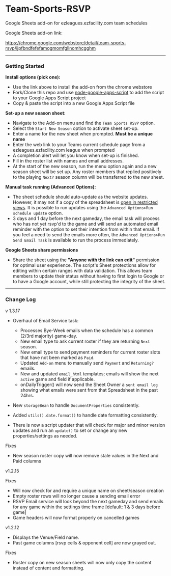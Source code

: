 # Team-Sports-RSVP
Google Sheets add-on for ezleagues.ezfacility.com team schedules

Google Sheets add-on link:

https://chrome.google.com/webstore/detail/team-sports-rsvp/ijpfbndfefefamogmomfgllnomhcgghm

---
### Getting Started

**Install options (pick one):**

- Use the link above to install the add-on from the chrome webstore
- Fork/Clone this repo and use [node-google-apps-script](https://www.npmjs.com/package/node-google-apps-script) to add the script to your Google Apps Script project
- Copy & paste the script into a new Google Apps Script file

**Set-up a new season sheet:**

- Navigate to the Add-on menu and find the `Team Sports RSVP` option. 
- Select the `Start New Season` option to activate sheet set-up. 
- Enter a name for the new sheet when prompted. **Must be a unique name**
- Enter the web link to your Teams current schedule page from a ezleagues.ezfacility.com league when prompted
- A completion alert will let you know when set-up is finished.
- Fill in the roster list with names and email addresses.
- At the start of the new season, run the menu option again and a new season sheet will be set up. Any roster members that replied positively to the playing `Next?` season column will be transferred to the new sheet. 

**Manual task running (Advanced Options):**

- The sheet schedule should auto-update as the website updates. However, it may not if a copy of the spreadsheet is [open in restricted views][1]. It is possible to run updates using the `Advanced Options>Run schedule update` option.
- 3 days and 1 day before the next gameday, the email task will process who has not yet rsvp'd to the game and will send an automated email reminder with the option to set their intention from within that email. If you feel a need to send the emails more often, the `Advanced Options>Run Send Email Task` is available to run the process immediately.

**Google Sheets share permissions**

- Share the sheet using the **"Anyone with the link can edit"** permission for optimal user experience. The script's Sheet protections allow for editing within certain ranges with data validation. This allows team members to update their status without having to first login to Google or to have a Google account, while still protecting the integrity of the sheet.

---
### Change Log

v 1.3.17

- Overhaul of Email Service task:
    - Processes Bye-Week emails when the schedule has a common (2/3rd majority) game-day.
    - New email type to ask current roster if they are returning `Next` season.
    - New email type to send payment reminders for current roster slots that have not been marked as `Paid`.
    - Updated `Add-on` menu to manually send `Payment` and `Returning?` emails.
    - New and updated `email_html` templates; emails will show the next `active` game and field if applicable.
    - onDailyTrigger() will now send the Sheet Owner a `sent email log` showing what emails were sent from that Spreadsheet in the past 24hrs.

- New `storageBean` to handle `DocumentProperties` consistently.
- Added `utils().date.format()` to handle date formatting consistently.
- There is now a script updater that will check for major and minor version updates and run an `update()` to set or change any new properties/settings as needed.


Fixes

- New season roster copy will now remove stale values in the Next and Paid columns


v1.2.15

Fixes

- Will now check for and require a unique name on sheet/season creation
- Empty roster rows will no longer cause a sending email error
- RSVP Email service will look beyond the next gameday and send emails for any game within the settings time frame  [default: 1 & 3 days before game]
- Game headers will now format properly on cancelled games


v1.2.12

- Displays the Venue/Field name.
- Past game columns [rsvp cells & opponent cell] are now grayed out.

Fixes

- Roster copy on new season sheets will now only copy the content instead of content and formatting.


[1]: https://developers.google.com/apps-script/guides/triggers/installable#restrictions